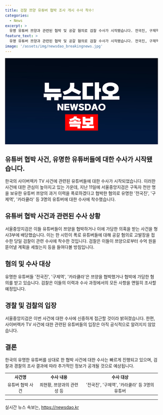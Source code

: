 ```yaml
---
title: 검찰 쯔양 유튜버 협박 조사 개시 수사 착수!
categories:
  - News
excerpt: >
  유명 유튜버 쯔양과 관련된 협박 및 공갈 혐의로 검찰 수사가 시작됐습니다. 전국진, 구제역, 카라큘라 등 유튜버 3명이 관련돼 형사3부에서 수사 중이며, 쯔양으로부터 수억 원을 요구한 의혹을 수사할 예정입니다. 특히, 폭로 유튜버들이 쯔양을 협박한 사실 등을 조명할 방침입니다. #쯔양 #유튜버 #사이버렉카
feature_text: >
  유명 유튜버 쯔양과 관련된 협박 및 공갈 혐의로 검찰 수사가 시작됐습니다. 전국진, 구제역, 카라큘라 등 유튜버 3명이 관련돼 형사3부에서 수사 중이며, 쯔양으로부터 수억 원을 요구한 의혹을 수사할 예정입니다. 특히, 폭로 유튜버들이 쯔양을 협박한 사실 등을 조명할 방침입니다. #쯔양 #유튜버 #사이버렉카
image: '/assets/img/newsdao_breakingnews.jpg'
---
```


<p><img src="/assets/img/newsdao_breakingnews.jpg" alt="pcversion 속보" /></p>

<h2>유튜버 협박 사건, 유명한 유튜버들에 대한 수사가 시작됐습니다.</h2>

<p data-ke-size="size16">한국의 사이버렉카 TV 사건에 관련된 유튜버들에 대한 수사가 시작되었습니다. 이러한 사건에 대한 관심이 높아지고 있는 가운데, 지난 11일에 서울중앙지검은 구독자 천만 명을 보유한 유튜버 쯔양의 과거 이력을 폭로하겠다고 협박한 혐의로 유명한 '전국진', '구제역', '카라큘라' 등 3명의 유튜버에 대한 수사에 착수했습니다.</p>

<h2>유튜버 협박 사건과 관련된 수사 상황</h2>

<p data-ke-size="size16">서울중앙지검은 이들 유튜버들이 쯔양을 협박하거나 이에 가담한 의혹을 받는 사건을 형사3부에 배당했습니다. 이는 한 시민이 폭로 유튜버들에 대해 공갈 혐의로 고발장을 접수한 당일 검찰이 관련 수사에 착수한 것입니다. 검찰은 이들이 쯔양으로부터 수억 원을 뜯어낼 계획을 세웠는지 등을 들여다볼 방침입니다.</p>

<h2>혐의 및 수사 대상</h2>

<p data-ke-size="size16">유명한 유튜버들 '전국진', '구제역', '카라큘라'은 쯔양을 협박했거나 협박에 가담한 혐의를 받고 있습니다. 검찰은 이들의 이력과 수사 과정에서의 모든 사항을 면밀히 조사할 예정입니다.</p>

<h2>경찰 및 검찰의 입장</h2>

<p data-ke-size="size16">서울중앙지검은 이번 사건에 대한 수사에 신중하게 접근할 것이라 밝혀졌습니다. 한편, 사이버렉카 TV 사건에 대한 관련된 유튜버들의 입장은 아직 공식적으로 알려지지 않았습니다.</p>

<h2>결론</h2>

<p data-ke-size="size16">한국의 유명한 유튜버를 상대로 한 협박 사건에 대한 수사는 빠르게 진행되고 있으며, 검찰과 경찰의 조사 결과에 따라 추가적인 정보가 공개될 것으로 예상됩니다.</p>

<table>
    <tbody>
        <tr>
            <td style="text-align: center; height: 17px;"><b>사건명</b></td>
            <td style="text-align: center; height: 17px;"><b>수사 내용</b></td>
            <td style="text-align: center; height: 17px;"><b>수사 대상</b></td>
        </tr>
        <tr>
            <td style="text-align: center; height: 17px;">유튜버 협박 사건</td>
            <td style="text-align: center; height: 17px;">죄현황, 쯔양과의 관련성 등</td>
            <td style="text-align: center; height: 17px;">'전국진', '구제역', '카라큘라' 등 3명의 유튜버</td>
        </tr>
    </tbody>
</table>

<p><hr></p>
실시간 뉴스 속보는, <a href="https://newsdao.kr" rel="dofollow">https://newsdao.kr</a>


